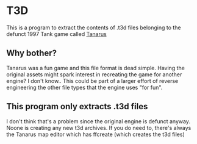 # T3D
This is a program to extract the contents of .t3d files belonging to the defunct 1997 Tank game called [Tanarus](https://en.wikipedia.org/wiki/Tanarus_(video_game))

## Why bother?
Tanarus was a fun game and this file format is dead simple.  Having the original assets might spark interest in recreating the game for another engine?  I don't know..  This could be part of a larger effort of reverse engineering the other file types that the engine uses "for fun".

## This program only extracts .t3d files
I don't think that's a problem since the original engine is defunct anyway.  Noone is creating any new t3d archives.  If you do need to, there's always the Tanarus map editor which has ffcreate (which creates the t3d files)


